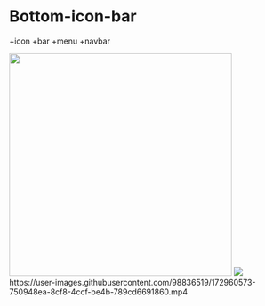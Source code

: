 # Bottom-icon-bar
+icon +bar +menu +navbar


<img src = "https://user-images.githubusercontent.com/98836519/172958066-b2b6abb2-10cd-4236-894d-c2f3b3335435.jpg" width = "400" height= "400" >
<img src = "https://user-images.githubusercontent.com/98836519/172960559-c8c76823-a5cf-40f0-bf9f-890c90880f45.gif" >
https://user-images.githubusercontent.com/98836519/172960573-750948ea-8cf8-4ccf-be4b-789cd6691860.mp4


